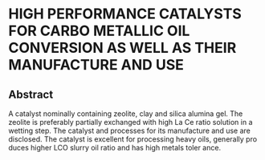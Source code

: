 # HIGH PERFORMANCE CATALYSTS FOR CARBO METALLIC OIL CONVERSION AS WELL AS THEIR MANUFACTURE AND USE

## Abstract
A catalyst nominally containing zeolite, clay and silica alumina gel. The zeolite is preferably partially exchanged with high La Ce ratio solution in a wetting step. The catalyst and processes for its manufacture and use are disclosed. The catalyst is excellent for processing heavy oils, generally pro duces higher LCO slurry oil ratio and has high metals toler ance.